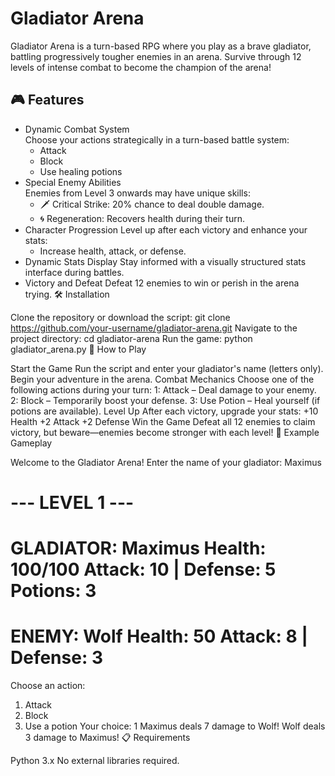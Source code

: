 # **Gladiator Arena**

Gladiator Arena is a turn-based RPG where you play as a brave gladiator, battling progressively tougher enemies in an arena. Survive through 12 levels of intense combat to become the champion of the arena!

## 🎮 Features

* Dynamic Combat System \
  Choose your actions strategically in a turn-based battle system:
  * Attack
  * Block
  * Use healing potions
* Special Enemy Abilities \
  Enemies from Level 3 onwards may have unique skills:
  * 🗡️ Critical Strike: 20% chance to deal double damage.
  * 🌀 Regeneration: Recovers health during their turn.
* Character Progression
  Level up after each victory and enhance your stats:
  * Increase health, attack, or defense.
* Dynamic Stats Display
  Stay informed with a visually structured stats interface during battles.
* Victory and Defeat
  Defeat 12 enemies to win or perish in the arena trying.
🛠️ Installation

Clone the repository or download the script:
git clone https://github.com/your-username/gladiator-arena.git
Navigate to the project directory:
cd gladiator-arena
Run the game:
python gladiator_arena.py
📜 How to Play

Start the Game
Run the script and enter your gladiator's name (letters only).
Begin your adventure in the arena.
Combat Mechanics
Choose one of the following actions during your turn:
1: Attack – Deal damage to your enemy.
2: Block – Temporarily boost your defense.
3: Use Potion – Heal yourself (if potions are available).
Level Up
After each victory, upgrade your stats:
+10 Health
+2 Attack
+2 Defense
Win the Game
Defeat all 12 enemies to claim victory, but beware—enemies become stronger with each level!
🧾 Example Gameplay

Welcome to the Gladiator Arena!
Enter the name of your gladiator: Maximus

--- LEVEL 1 ---
==============================
GLADIATOR: Maximus
Health: 100/100
Attack: 10 | Defense: 5
Potions: 3
==============================
ENEMY: Wolf
Health: 50
Attack: 8 | Defense: 3
==============================

Choose an action:
1. Attack
2. Block
3. Use a potion
Your choice: 1
Maximus deals 7 damage to Wolf!
Wolf deals 3 damage to Maximus!
📋 Requirements

Python 3.x
No external libraries required.
